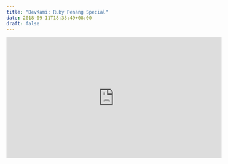 ```yaml
---
title: "DevKami: Ruby Penang Special"
date: 2018-09-11T18:33:49+08:00
draft: false
---
```


<iframe width="560" height="315" src="https://www.youtube.com/embed/TVFK3t5gVZc?rel=0&amp;showinfo=0" frameborder="0" allow="autoplay; encrypted-media" allowfullscreen></iframe>
